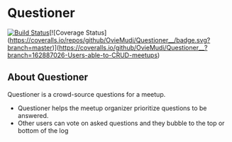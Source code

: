 # Questioner

[![Build Status](https://travis-ci.com/OvieMudi/Questioner__.svg?branch=162887026-Users-able-to-CRUD-meetups)](https://travis-ci.com/OvieMudi/Questioner__)[![Coverage Status](https://coveralls.io/repos/github/OvieMudi/Questioner__/badge.svg?branch=master)](https://coveralls.io/github/OvieMudi/Questioner__?branch=162887026-Users-able-to-CRUD-meetups)

## About Questioner

Questioner is a crowd-source questions for a meetup.

*   Questioner helps the meetup organizer prioritize questions to be answered.
*   Other users can vote on asked questions and they bubble to the top or bottom of the log
